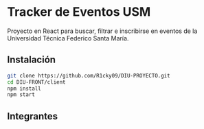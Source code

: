 # Tracker de Eventos USM

Proyecto en React para buscar, filtrar e inscribirse en eventos de la Universidad Técnica Federico Santa María.

## Instalación

```bash
git clone https://github.com/R1cky09/DIU-PROYECTO.git
cd DIU-FRONT/client
npm install
npm start
```

## Integrantes


